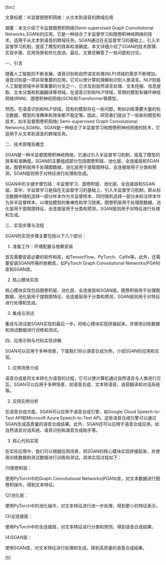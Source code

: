 
[toc]                    
                
                
文章标题：半监督图卷积网络：从文本到语音的跨域应用

摘要：本文介绍了半监督图卷积网络(Semi-supervised Graph Convolutional Networks,SGAN)的应用，它是一种结合了半监督学习和图卷积神经网络的技术，适用于从文本到语音的跨域任务。SGAN通过在无监督学习的基础上，引入半监督学习机制，提高了模型的效率和准确度。本文详细介绍了SGAN的技术原理、实现步骤、应用场景和优化改进。最后，文章还解答了一些问题和讨论。

一、引言

随着人工智能的不断发展，语音识别和自然语言处理(NLP)领域的需求不断增加。语音识别是一项非常重要的应用，它可以使计算机理解和识别人类语言。NLP则是人工智能领域中非常重要的分支之一，它涉及到自然语言处理、文本挖掘、信息提取、文本分类和机器翻译等领域。在语音识别和NLP领域，常用的模型有循环神经网络(RNN)、图卷积神经网络(GCN)和Transformer等模型。

然而，在语音识别和NLP领域，现有的模型存在一些问题，例如训练需要大量的标注数据、模型的准确率和效率都不稳定等。因此，研究者们提出了一些新的模型和技术，如半监督图卷积网络( Semi-supervised Graph Convolutional Networks,SGAN)。SGAN是一种结合了半监督学习和图卷积神经网络的技术，它适用于从文本到语音的跨域任务。

二、技术原理及概念

SGAN是一种半监督图卷积神经网络，它通过引入半监督学习机制，提高了模型的效率和准确度。SGAN的主要组成部分包括图卷积层、池化层、全连接层和SGAN层。图卷积层用于处理图数据，池化层用于提取图特征，全连接层用于分类和预测，SGAN层则用于对特征进行处理和生成。

SGAN中的关键步骤包括：半监督学习、图卷积层、池化层、全连接层和SGAN层。其中，半监督学习是指在无监督学习的基础上，引入半监督学习机制，即从标注数据中随机选择一部分样本作为半监督样本，同时随机选择一部分未标注样本作为非半监督样本，以增加模型的鲁棒性和学习效果。图卷积层用于处理图数据，池化层用于提取图特征，全连接层用于分类和预测，SGAN层则用于对特征进行处理和生成。

三、实现步骤与流程

SGAN的实现步骤主要包括以下几个部分：

1. 准备工作：环境配置与依赖安装

首先需要安装必要的软件和库，如TensorFlow、PyTorch、Caffe等。此外，还需要安装SGAN所需的依赖库，如PyTorch Graph Convolutional Networks(PGAN)库和SGAN库。

2. 核心模块实现

核心模块实现包括图卷积层、池化层、全连接层和SGAN层。图卷积层用于处理图数据，池化层用于提取图特征，全连接层用于分类和预测，SGAN层则用于对特征进行处理和生成。

3. 集成与测试

集成与测试是SGAN实现的最后一步。将核心模块实现拼接起来，并使用训练数据和测试数据进行训练和测试。

四、应用示例与代码实现讲解

SGAN可以应用于多种场景，下面我们将以语音合成为例，介绍SGAN的应用和实现。

1. 应用场景介绍

语音合成是将文本转化为语音的过程，它可以使计算机通过自然语言与人类进行交互。SGAN可以应用于多种场景，如语音合成、文本转语音、语音翻译和对话系统等。

2. 应用实例分析

在语音合成方面，SGAN可以应用于语音合成引擎，如Google Cloud Speech-to-Text API和Microsoft Azure Speech-to-Text API。这些语音合成引擎可以通过SGAN生成高质量的语音合成结果。此外，SGAN还可以应用于语音合成应用，如自然语言对话系统、语音识别和语音合成助手等。

3. 核心代码实现

在实际应用中，我们可以根据应用场景，将SGAN的核心模块实现拼接起来，并使用训练数据和测试数据进行训练和测试。具体实现过程如下：

(1)图卷积层：

使用PyTorch中的Graph Convolutional Networks(PGAN)库，对文本数据进行图卷积操作，得到文本特征。

(2)池化层：

使用PyTorch中的池化操作，对文本特征进行进一步处理，得到更小的特征表示。

(3)全连接层：

使用PyTorch中的全连接层，对文本特征进行分类和预测，得到语音合成结果。

(4)SGAN层：

使用SGAN库，对文本特征进行处理和生成，得到高质量的语音合成结果。

(5)

